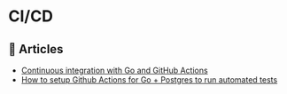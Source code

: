 # CI/CD

## 📕 Articles
- [Continuous integration with Go and GitHub Actions](https://www.alexedwards.net/blog/ci-with-go-and-github-actions)
- [How to setup Github Actions for Go + Postgres to run automated tests](https://dev.to/techschoolguru/how-to-setup-github-actions-for-go-postgres-to-run-automated-tests-81o)